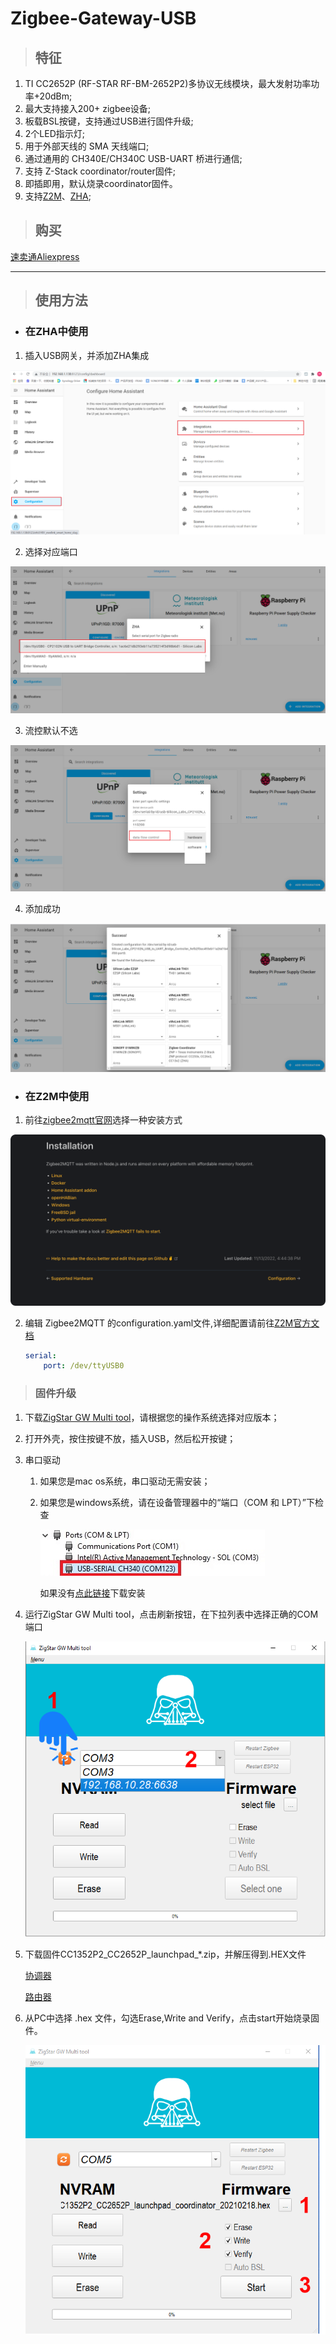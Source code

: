 # Zigbee-Gateway-USB

>## 特征

1. TI CC2652P (RF-STAR RF-BM-2652P2)多协议无线模块，最大发射功率功率+20dBm;
2. 最大支持接入200+ zigbee设备;
3. 板载BSL按键，支持通过USB进行固件升级;
4. 2个LED指示灯;
5. 用于外部天线的 SMA 天线端口;
6. 通过通用的 CH340E/CH340C USB-UART 桥进行通信;
7. 支持 Z-Stack coordinator/router固件;
8. 即插即用，默认烧录coordinator固件。
9. 支持[Z2M](https://www.zigbee2mqtt.io/)、[ZHA](https://www.home-assistant.io/integrations/zha/);

>## 购买

[速卖通Aliexpress](https://www.aliexpress.us/item/3256803441836847.html)

***


>## 使用方法

- ### 在ZHA中使用
    
1. 插入USB网关，并添加ZHA集成   
<img src="../img/USB gateway/usb-gw-001.jpg" >

2. 选择对应端口
<img src="../img/USB gateway/usb-gw-002.webp" >

3. 流控默认不选
<img src="../img/USB gateway/usb-gw-003.webp" >

4. 添加成功
<img src="../img/USB gateway/usb-gw-004.webp" >

- ### 在Z2M中使用

1. 前往[zigbee2mqtt官网](https://www.zigbee2mqtt.io/guide/installation/)选择一种安装方式
<img src="../img/USB gateway/usb-gw-005.png" >

2. 编辑 Zigbee2MQTT 的configuration.yaml文件,详细配置请前往[Z2M官方文档](https://www.zigbee2mqtt.io/guide/configuration/adapter-settings.html)

    ```yaml
    serial:
        port: /dev/ttyUSB0
    ```

> ### 固件升级

1. 下载[ZigStar GW Multi tool](https://github.com/xyzroe/ZigStarGW-MT/releases)，请根据您的操作系统选择对应版本；

2. 打开外壳，按住按键不放，插入USB，然后松开按键；

3. 串口驱动
    1. 如果您是mac os系统，串口驱动无需安装；
    2. 如果您是windows系统，请在设备管理器中的“端口（COM 和 LPT）”下检查
        
        <img src="../img/USB gateway/usb-gw-006.png" >
        
        如果没有[点此链接](https://www.wch.cn/download/CH341SER_ZIP.html)下载安装

4. 运行ZigStar GW Multi tool，点击刷新按钮，在下拉列表中选择正确的COM端口

    <img src="../img/USB gateway/usb-gw-007.png" >

5. 下载固件CC1352P2_CC2652P_launchpad_*.zip，并解压得到.HEX文件
    
    [协调器](https://github.com/Koenkk/Z-Stack-firmware/tree/master/coordinator/Z-Stack_3.x.0/bin)

    [路由器](https://github.com/Koenkk/Z-Stack-firmware/tree/master/router/Z-Stack_3.x.0/bin)

6. 从PC中选择 .hex 文件，勾选Erase,Write and Verify，点击start开始烧录固件。

    <img src="../img/USB gateway/usb-gw-008.png" >